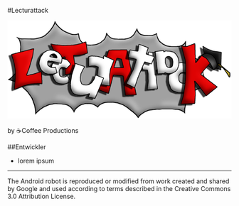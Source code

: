 #Lecturattack

![Logo Lecturattack](src/resources/images/logo.png)

by ☕Coffee Productions

##Entwickler
- lorem ipsum

---
The Android robot is reproduced or modified from work created and shared by Google and used according to terms described in the Creative Commons 3.0 Attribution License.
